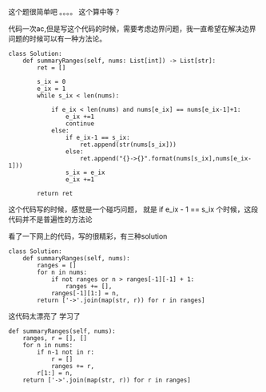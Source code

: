 这个题很简单吧 。。。。 这个算中等？

代码一次ac,但是写这个代码的时候，需要考虑边界问题，我一直希望在解决边界问题的时候可以有一种方法论。

```
class Solution:
    def summaryRanges(self, nums: List[int]) -> List[str]:
        ret = []
        
        s_ix = 0
        e_ix = 1
        while s_ix < len(nums):
            
            if e_ix < len(nums) and nums[e_ix] == nums[e_ix-1]+1:
                e_ix +=1
                continue
            else:
                if e_ix-1 == s_ix:
                    ret.append(str(nums[s_ix]))
                else:
                    ret.append("{}->{}".format(nums[s_ix],nums[e_ix-1]))
                s_ix = e_ix
                e_ix +=1
        
        return ret
```
这个代码写的时候，感觉是一个碰巧问题， 就是 if e_ix - 1 == s_ix 个时候，这段代码并不是普遍性的方法论

看了一下网上的代码，写的很精彩，有三种solution

```
class Solution:
    def summaryRanges(self, nums):
        ranges = []
        for n in nums:
            if not ranges or n > ranges[-1][-1] + 1:
                ranges += [],
            ranges[-1][1:] = n,
        return ['->'.join(map(str, r)) for r in ranges]

```

这代码太漂亮了  学习了

```
def summaryRanges(self, nums):
    ranges, r = [], []
    for n in nums:
        if n-1 not in r:
            r = []
            ranges += r,
        r[1:] = n,
    return ['->'.join(map(str, r)) for r in ranges]
```
















